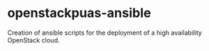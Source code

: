 # openstackpuas-ansible
Creation of ansible scripts for the deployment of a high availability OpenStack cloud.
